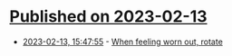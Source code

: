 # [Published on 2023-02-13](index.md)

* [2023-02-13, 15:47:55](https://news.ycombinator.com/item?id=34774978) - [When feeling worn out, rotate](https://www.noamlerner.com/post/rotate/)
